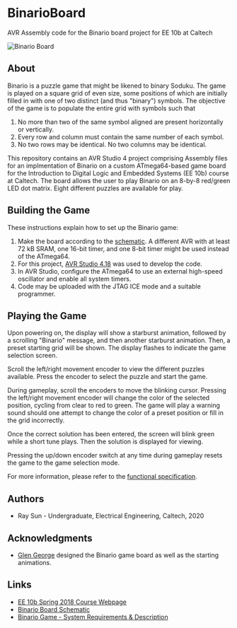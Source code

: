 # BinarioBoard
AVR Assembly code for the Binario board project for EE 10b at Caltech

![Binario Board](/img/ee10b_boardl.png)

## About
Binario is a puzzle game that might be likened to binary Soduku. The game is played on a square grid of even size, some positions of which are initially filled in with one of two distinct (and thus "binary") symbols. The objective of the game is to populate the entire grid with symbols such that

1. No more than two of the same symbol aligned are present horizontally or vertically.
2. Every row and column must contain the same number of each symbol.
3. No two rows may be identical. No two columns may be identical.

This repository contains an AVR Studio 4 project comprising Assembly files for an implmentation of Binario on a custom ATmega64-based game board for the Introduction to Digital Logic and Embedded Systems (EE 10b) course at Caltech. The board allows the user to play Binario on an 8-by-8 red/green LED dot matrix. Eight different puzzles are available for play. 

## Building the Game
These instructions explain how to set up the Binario game:

1. Make the board according to the [schematic](http://wolverine.caltech.edu/ee10b/homework/binario/binariosch.pdf). A different AVR with at least 72 kB SRAM, one 16-bit timer, and one 8-bit timer might be used instead of the ATmega64.
2. For this project, [AVR Studio 4.18](http://www.microchip.com/mplab/avr-support/avr-and-sam-downloads-archive) was used to develop the code.
3. In AVR Studio, configure the ATmega64 to use an external high-speed oscillator and enable all system timers.
4. Code may be uploaded with the JTAG ICE mode and a suitable programmer.

## Playing the Game

Upon powering on, the display will show a starburst animation, followed by a scrolling "Binario" message, and then another starburst animation. Then, a preset starting grid will be shown. The display flashes to indicate the game selection screen. 

Scroll the left/right movement encoder to view the different puzzles available. Press the encoder to select the puzzle and start the game.

During gameplay, scroll the encoders to move the blinking cursor. Pressing the left/right movement encoder will change the color of the selected position, cycling from clear to red to green. The game will play a warning sound should one attempt to change the color of a preset position or fill in the grid incorrectly.

Once the correct solution has been entered, the screen will blink green while a short tune plays. Then the solution is displayed for viewing.

Pressing the up/down encoder switch at any time during gameplay resets the game to the game selection mode.

For more information, please refer to the [functional specification](https://github.com/ElectronicToast/BinarioBoard/blob/master/binario_funcspec.pdf).

## Authors
* Ray Sun - Undergraduate, Electrical Engineering, Caltech, 2020

## Acknowledgments
* [Glen George](https://directory.caltech.edu/personnel/gleng) designed the Binario game board as well as the starting animations.

## Links
* [EE 10b Spring 2018 Course Webpage](http://wolverine.caltech.edu/ee10b/)
* [Binario Board Schematic](http://wolverine.caltech.edu/ee10b/homework/binario/binariosch.pdf)
* [Binario Game - System Requirements & Description](http://wolverine.caltech.edu/ee10b/homework/binario/binariosys.htm)
